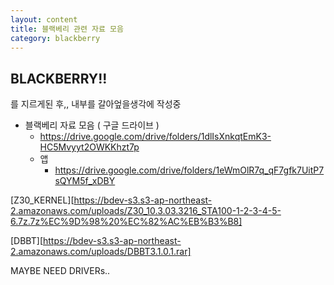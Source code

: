 ```yaml
---
layout: content
title: 블랙베리 관련 자료 모음
category: blackberry
---
```


## BLACKBERRY!!

를 지르게된 후,, 내부를 갈아엎을생각에 작성중



- 블랙베리 자료 모음 ( 구글 드라이브 )
  - https://drive.google.com/drive/folders/1dlIsXnkqtEmK3-HC5Mvyyt2OWKKhzt7p
  - 앱
    - https://drive.google.com/drive/folders/1eWmOlR7q_qF7gfk7UitP7sQYM5f_xDBY



[Z30_KERNEL][https://bdev-s3.s3-ap-northeast-2.amazonaws.com/uploads/Z30_10.3.03.3216_STA100-1-2-3-4-5-6.7z.7z%EC%9D%98%20%EC%82%AC%EB%B3%B8]

[DBBT][https://bdev-s3.s3-ap-northeast-2.amazonaws.com/uploads/DBBT3.1.0.1.rar]

MAYBE NEED DRIVERs..
